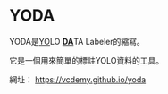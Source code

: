 # YODA

YODA是<ins>YO</ins>LO <ins>**DA**</ins>TA Labeler的縮寫。

它是一個用來簡單的標註YOLO資料的工具。

網址： https://vcdemy.github.io/yoda
